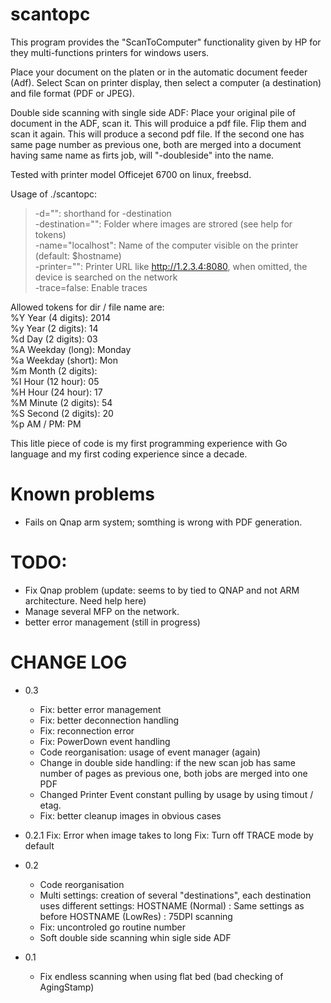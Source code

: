 scantopc
==========

This program provides the "ScanToComputer" functionality given by HP for they multi-functions printers for windows users.

Place your document on the platen or in the automatic document feeder (Adf). Select Scan on printer display, then select a computer (a destination) and file format (PDF or JPEG).

Double side scanning with single side ADF: 
Place your original pile of document in the ADF, scan it. This will produice a pdf file.
Flip them and scan it again. This will produce a second pdf file. If the second one has same page number as previous one, both are merged into a document having same name as firts job, will "-doubleside" into the name.



Tested with printer model Officejet 6700 on linux, freebsd.


Usage of ./scantopc:  
>   -d="": shorthand for -destination  
>   -destination="": Folder where images are strored (see help for tokens)  
>   -name="localhost": Name of the computer visible on the printer (default: $hostname)  
>   -printer="": Printer URL like http://1.2.3.4:8080, when omitted, the device is searched on the network  
>   -trace=false: Enable traces  

Allowed tokens for dir / file name are:  
	%Y  Year (4 digits):      2014  
	%y  Year (2 digits):      14	     
	%d  Day (2 digits):       03  
	%A  Weekday (long):       Monday  
	%a  Weekday (short):      Mon  
	%m  Month (2 digits):       
	%I  Hour (12 hour):       05  
	%H  Hour (24 hour):       17  
	%M  Minute (2 digits):    54  
	%S  Second (2 digits):    20  
	%p  AM / PM:              PM  


This litle piece of code is my first programming experience with Go language and my first coding experience since a decade.

# Known problems
- Fails on Qnap arm system; somthing is wrong with PDF generation.

# TODO: 
- Fix Qnap problem (update: seems to by tied to QNAP and not ARM architecture. Need help here)
- Manage several MFP on the network.
- better error management (still in progress)

# CHANGE LOG
* 0.3
	- Fix: better error management 
	- Fix: better deconnection handling  
	- Fix: reconnection error  
	- Fix: PowerDown event handling  
	- Code reorganisation: usage of event manager (again)  
	- Change in double side handling: if the new scan job has same number of pages as previous one, both jobs are merged into one PDF  
	- Changed Printer Event constant pulling by usage by using timout / etag.  
	- Fix: better cleanup images in obvious cases
	 
* 0.2.1
	Fix: Error when image takes to long
	Fix: Turn off TRACE mode by default 
* 0.2
	- Code reorganisation
	- Multi settings: creation of several "destinations", each destination uses different settings:
		HOSTNAME (Normal) : Same settings as before
		HOSTNAME (LowRes) : 75DPI scanning 
	- Fix: uncontroled go routine number
	- Soft double side scanning whin sigle side ADF
* 0.1
	- Fix endless scanning when using flat bed (bad checking of AgingStamp)

